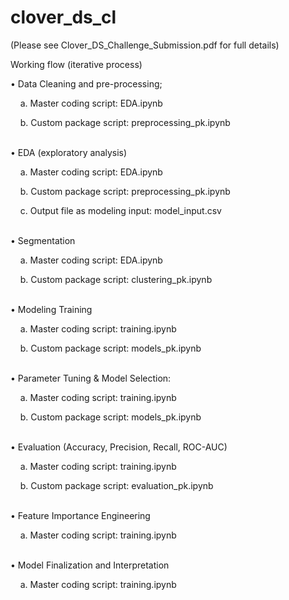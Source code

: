 # clover_ds_cl
(Please see Clover_DS_Challenge_Submission.pdf for full details)

Working flow (iterative process)

•	Data Cleaning and pre-processing;

  &nbsp;&nbsp;&nbsp; a. Master coding script: EDA.ipynb
  
  &nbsp;&nbsp;&nbsp; b. Custom package script: preprocessing_pk.ipynb
  
<br />
•	EDA (exploratory analysis)

  &nbsp;&nbsp;&nbsp; a. Master coding script: EDA.ipynb
  
  &nbsp;&nbsp;&nbsp; b. Custom package script: preprocessing_pk.ipynb
  
  &nbsp;&nbsp;&nbsp; c. Output file as modeling input: model_input.csv
  
<br />
•	Segmentation

  &nbsp;&nbsp;&nbsp; a. Master coding script: EDA.ipynb

  &nbsp;&nbsp;&nbsp; b. Custom package script: clustering_pk.ipynb
  
<br />
•	Modeling Training

  &nbsp;&nbsp;&nbsp; a. Master coding script: training.ipynb
  
  &nbsp;&nbsp;&nbsp; b. Custom package script: models_pk.ipynb
  
<br />
•	Parameter Tuning & Model Selection:

  &nbsp;&nbsp;&nbsp; a. Master coding script: training.ipynb
  
  &nbsp;&nbsp;&nbsp; b. Custom package script: models_pk.ipynb
  
<br />
•	Evaluation (Accuracy, Precision, Recall, ROC-AUC)

  &nbsp;&nbsp;&nbsp; a.	Master coding script: training.ipynb
  
  &nbsp;&nbsp;&nbsp; b.	Custom package script: evaluation_pk.ipynb
  
<br />
•	Feature Importance Engineering 

  &nbsp;&nbsp;&nbsp; a.	Master coding script: training.ipynb
  
<br />
•	Model Finalization and Interpretation

  &nbsp;&nbsp;&nbsp; a.	Master coding script: training.ipynb
  
